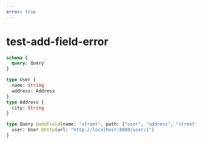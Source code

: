 ```yaml
---
error: true
---
```


# test-add-field-error

```graphql @schema
schema {
  query: Query
}

type User {
  name: String
  address: Address
}
type Address {
  city: String
}

type Query @addField(name: "street", path: ["user", "address", "street"]) {
  user: User @http(url: "http://localhost:8000/user/1")
}
```
